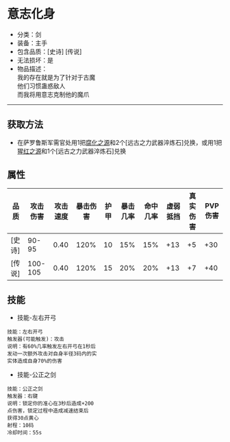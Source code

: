 # 意志化身
* 分类：剑
* 装备：主手
* 包含品质：[史诗] [传说]
* 无法损坏：是
* 物品描述：<br/>我的存在就是为了针对于古魔<br/>他们习惯蛊惑敌人<br/>而我将用意志克制他的魔爪
---
## 获取方法
* 在萨罗鲁斯军需官处用1把<a href="https://github.com/LeafletXD/Minecraft-Yuanchu-Server-Wiki/blob/main/Wiki/RPG%E9%81%93%E5%85%B7/%E8%BF%91%E6%88%98%E6%AD%A6%E5%99%A8/%E5%89%91/%E8%85%90%E5%8C%96%E4%B9%8B%E6%BA%90.md">腐化之源<a/>和2个[远古之力武器淬炼石]兑换，或用1把<a href="https://github.com/LeafletXD/Minecraft-Yuanchu-Server-Wiki/blob/main/Wiki/RPG%E9%81%93%E5%85%B7/%E8%BF%91%E6%88%98%E6%AD%A6%E5%99%A8/%E5%89%91/%E7%8C%A9%E7%BA%A2%E4%B9%8B%E6%BA%90.md">猩红之源<a/>和1个[远古之力武器淬炼石]兑换
## 属性
|品质|攻击伤害|攻击速度|暴击伤害|护甲|暴击几率|命中几率|虚弱抵挡|真实伤害|PVP伤害|
|----|----|----|----|----|----|----|----|----|----|
|[史诗]|90-95|0.40|120%|10|15%|15%|+13|+5|+30|
|[传说]|100-105|0.40|120%|15|20%|20%|+13|+7|+40|
## 技能
* 技能-左右开弓
```
技能：左右开弓
触发器(可能触发)：攻击
说明：有60%几率触发左右开弓在1秒后
发动一次额外攻击对自身半径3码内的实
实体造成自身70%的伤害
```
* 技能-公正之剑
```
技能：公正之剑
触发器：右键
说明：锁定你的准心在3秒后造成+200
点伤害，锁定过程中造成减速结束后
获得30点黄心
射程：10码
冷却时间：55s
```
